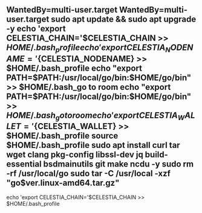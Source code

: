 WantedBy=multi-user.target
WantedBy=multi-user.target
sudo apt update && sudo apt upgrade -y
echo 'export CELESTIA_CHAIN='$CELESTIA_CHAIN >> $HOME/.bash_profile
echo 'export CELESTIA_NODENAME='${CELESTIA_NODENAME} >> $HOME/.bash_profile
echo "export PATH=$PATH:/usr/local/go/bin:$HOME/go/bin" >> $HOME/.bash_go to room
echo "export PATH=$PATH:/usr/local/go/bin:$HOME/go/bin" >> $HOME/.bash_go to room
echo 'export CELESTIA_WALLET='${CELESTIA_WALLET} >> $HOME/.bash_profile
source $HOME/.bash_profile
sudo apt install curl tar wget clang pkg-config libssl-dev jq build-essential bsdmainutils git make ncdu -y
sudo rm -rf /usr/local/go
sudo tar -C /usr/local -xzf "go$ver.linux-amd64.tar.gz"
---------------------------------
echo 'export CELESTIA_CHAIN='$CELESTIA_CHAIN >> $HOME/.bash_profile
